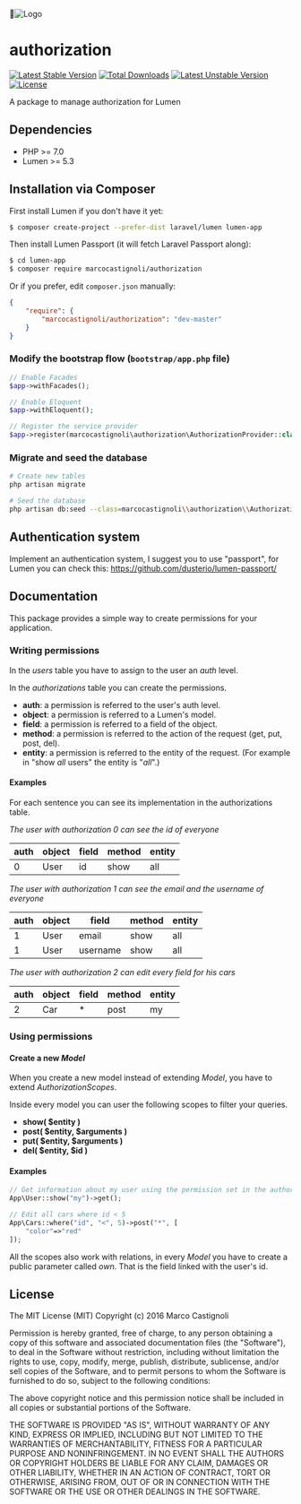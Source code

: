 ![Logo](https://pichoster.net/images/2017/03/27/6070dfe38b6b04afa0504b832eef6c96.th.png)

# authorization
[![Latest Stable Version](https://poser.pugx.org/marcocastignoli/authorization/version)](https://packagist.org/packages/marcocastignoli/authorization)
[![Total Downloads](https://poser.pugx.org/marcocastignoli/authorization/downloads)](https://packagist.org/packages/marcocastignoli/authorization)
[![Latest Unstable Version](https://poser.pugx.org/marcocastignoli/authorization/v/unstable)](//packagist.org/packages/marcocastignoli/authorization)
[![License](https://poser.pugx.org/marcocastignoli/authorization/license)](https://packagist.org/packages/marcocastignoli/authorization)

A package to manage authorization for Lumen

## Dependencies

* PHP >= 7.0
* Lumen >= 5.3

## Installation via Composer

First install Lumen if you don't have it yet:
```bash
$ composer create-project --prefer-dist laravel/lumen lumen-app
```

Then install Lumen Passport (it will fetch Laravel Passport along):

```bash
$ cd lumen-app
$ composer require marcocastignoli/authorization
```

Or if you prefer, edit `composer.json` manually:

```json
{
    "require": {
        "marcocastignoli/authorization": "dev-master"
    }
}
```

### Modify the bootstrap flow (```bootstrap/app.php``` file)

```php
// Enable Facades
$app->withFacades();

// Enable Eloquent
$app->withEloquent();

// Register the service provider
$app->register(marcocastignoli\authorization\AuthorizationProvider::class);
```

### Migrate and seed the database

```bash
# Create new tables
php artisan migrate

# Seed the database
php artisan db:seed --class=marcocastignoli\\authorization\\AuthorizationSeeder
```

## Authentication system
Implement an authentication system, I suggest you to use "passport", for Lumen you can check this: https://github.com/dusterio/lumen-passport/

## Documentation
This package provides a simple way to create permissions for your application.

### Writing permissions

In the _users_ table you have to assign to the user an _auth_ level.

In the _authorizations_ table you can create the permissions.
- **auth**: a permission is referred to the user's auth level.
- **object**: a permission is referred to a Lumen's model.
- **field**: a permission is referred to a field of the object.
- **method**: a permission is referred to the action of the request (get, put, post, del).
- **entity**: a permission is referred to the entity of the request. (For example in "show _all_ users" the entity is "_all_".)


#### Examples
For each sentence you can see its implementation in the authorizations table.

_The user with authorization 0 can see the id of everyone_

| auth | object | field                    | method  | entity |
|------|--------|--------------------------|---------|--------|
| 0    | User   | id	                   | show    | all    |

_The user with authorization 1 can see the email and the username of everyone_

| auth | object | field                    | method  | entity |
|------|--------|--------------------------|---------|--------|
| 1    | User   | email          		   | show    | all    |
| 1    | User   | username         		   | show    | all    |

_The user with authorization 2 can edit every field for his cars_

| auth | object | field                    | method  | entity |
|------|--------|--------------------------|---------|--------|
| 2    | Car    | *                        | post    | my     |

### Using permissions

#### Create a new _Model_
When you create a new model instead of extending _Model_, you have to extend _AuthorizationScopes_.

Inside every model you can user the following scopes to filter your queries.
- **show( $entity )**
- **post( $entity, $arguments )**
- **put( $entity, $arguments )**
- **del( $entity, $id )**

#### Examples
```PHP
// Get information about my user using the permission set in the authorizations table
App\User::show("my")->get();

// Edit all cars where id < 5
App\Cars::where("id", "<", 5)->post("*", [
    "color"=>"red"
]);
```
All the scopes also work with relations, in every _Model_ you have to create a public parameter called _own_. That is the field linked with the user's id.

## License

The MIT License (MIT)
Copyright (c) 2016 Marco Castignoli

Permission is hereby granted, free of charge, to any person obtaining a copy of this software and associated documentation files (the "Software"), to deal in the Software without restriction, including without limitation the rights to use, copy, modify, merge, publish, distribute, sublicense, and/or sell copies of the Software, and to permit persons to whom the Software is furnished to do so, subject to the following conditions:

The above copyright notice and this permission notice shall be included in all copies or substantial portions of the Software.

THE SOFTWARE IS PROVIDED "AS IS", WITHOUT WARRANTY OF ANY KIND, EXPRESS OR IMPLIED, INCLUDING BUT NOT LIMITED TO THE WARRANTIES OF MERCHANTABILITY, FITNESS FOR A PARTICULAR PURPOSE AND NONINFRINGEMENT. IN NO EVENT SHALL THE AUTHORS OR COPYRIGHT HOLDERS BE LIABLE FOR ANY CLAIM, DAMAGES OR OTHER LIABILITY, WHETHER IN AN ACTION OF CONTRACT, TORT OR OTHERWISE, ARISING FROM, OUT OF OR IN CONNECTION WITH THE SOFTWARE OR THE USE OR OTHER DEALINGS IN THE SOFTWARE.
